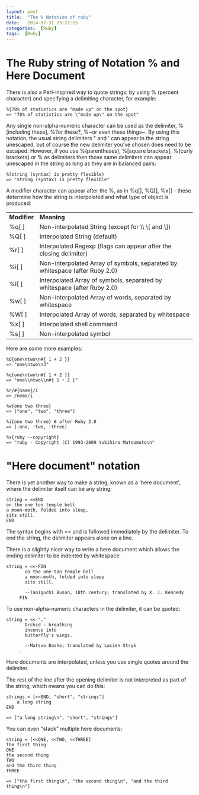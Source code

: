 ```yaml
---
layout: post
title:  "The % Notation of ruby"
date:   2014-07-31 23:22:15
categories:  [Ruby]
tags:  [Ruby]
---
```




# The Ruby string of Notation % and Here Document


There is also a Perl-inspired way to quote strings: by using % (percent character) and specifying a delimiting character, for example:

	%{78% of statistics are "made up" on the spot}
	=> "78% of statistics are \"made up\" on the spot"
	
Any single non-alpha-numeric character can be used as the delimiter, %[including these], %?or these?, %~or even these things~. By using this notation, the usual string delimiters " and ' can appear in the string unescaped, but of course the new delimiter you've chosen does need to be escaped. However, if you use %(parentheses), %[square brackets], %{curly brackets} or %<pointy brackets> as delimiters then those same delimiters can appear unescaped in the string as long as they are in balanced pairs:

	%(string (syntax) is pretty flexible)
	=> "string (syntax) is pretty flexible"
	

A modifier character can appear after the %, as in %q[], %Q[], %x[] - these determine how the string is interpolated and what type of object is produced:

<table class="wikitable">
<tbody><tr>
<td><b>Modifier</b></td>
<td><b>Meaning</b></td>
</tr>
<tr>
<td>%q[ ]</td>
<td>Non-interpolated String (except for \\ \[ and \])</td>
</tr>
<tr>
<td>%Q[ ]</td>
<td>Interpolated String (default)</td>
</tr>
<tr>
<td>%r[ ]</td>
<td>Interpolated Regexp (flags can appear after the closing delimiter)</td>
</tr>
<tr>
<td>%i[ ]</td>
<td>Non-interpolated Array of symbols, separated by whitespace (after Ruby 2.0)</td>
</tr>
<tr>
<td>%I[ ]</td>
<td>Interpolated Array of symbols, separated by whitespace (after Ruby 2.0)</td>
</tr>
<tr>
<td>%w[ ]</td>
<td>Non-interpolated Array of words, separated by whitespace</td>
</tr>
<tr>
<td>%W[ ]</td>
<td>Interpolated Array of words, separated by whitespace</td>
</tr>
<tr>
<td>%x[ ]</td>
<td>Interpolated shell command</td>
</tr>
<tr>
<td>%s[ ]</td>
<td>Non-interpolated symbol</td>
</tr>
</tbody></table>

Here are some more examples:

	%Q{one\ntwo\n#{ 1 + 2 }}
	=> "one\ntwo\n3"

	%q{one\ntwo\n#{ 1 + 2 }}
	=> "one\\ntwo\\n#{ 1 + 2 }"

	%r/#{name}/i
	=> /nemo/i

	%w{one two three}
	=> ["one", "two", "three"]

	%i{one two three} # after Ruby 2.0
	=> [:one, :two, :three]

	%x{ruby --copyright}
	=> "ruby - Copyright (C) 1993-2009 Yukihiro Matsumoto\n"

# "Here document" notation

There is yet another way to make a string, known as a 'here document', where the delimiter itself can be any string:

	string = <<END
	on the one ton temple bell
	a moon-moth, folded into sleep,
	sits still.
	END
	
The syntax begins with << and is followed immediately by the delimiter. To end the string, the delimiter appears alone on a line.

There is a slightly nicer way to write a here document which allows the ending delimiter to be indented by whitespace:

	string = <<-FIN
           on the one-ton temple bell
           a moon-moth, folded into sleep
           sits still.

           --Taniguchi Buson, 18th century; translated by X. J. Kennedy
         FIN
         
To use non-alpha-numeric characters in the delimiter, it can be quoted:

	string = <<-"."
           Orchid - breathing
           incense into
           butterfly's wings.

           --Matsuo Basho; translated by Lucien Stryk
         .


Here documents are interpolated, unless you use single quotes around the delimiter.

The rest of the line after the opening delimiter is not interpreted as part of the string, which means you can do this:

	
	strings = [<<END, "short", "strings"]
		a long string
	END

	=> ["a long string\n", "short", "strings"]
	
You can even "stack" multiple here documents:

	string = [<<ONE, <<TWO, <<THREE]
	the first thing
	ONE
	the second thing
	TWO
	and the third thing
	THREE

	=> ["the first thing\n", "the second thing\n", "and the third thing\n"]
